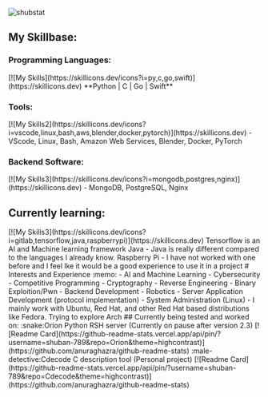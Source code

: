 ![shubstat](https://github-readme-stats.vercel.app/api?username=shuban-789&theme=transparent&show_icons=true)
<h2>  My Skillbase:</h2>
<h3 align="left">Programming Languages:</h3>
[![My Skills](https://skillicons.dev/icons?i=py,c,go,swift)](https://skillicons.dev)
**Python |   C   |  Go   | Swift**
<h3 align="left">Tools:</h3>
[![My Skills2](https://skillicons.dev/icons?i=vscode,linux,bash,aws,blender,docker,pytorch)](https://skillicons.dev)
- VScode, Linux, Bash, Amazon Web Services, Blender, Docker, PyTorch
<h3 align="left">Backend Software:</h3>
[![My Skills3](https://skillicons.dev/icons?i=mongodb,postgres,nginx)](https://skillicons.dev)
- MongoDB, PostgreSQL, Nginx
<h2>  Currently learning:</h2>
[![My Skills3](https://skillicons.dev/icons?i=gitlab,tensorflow,java,raspberrypi)](https://skillicons.dev)
Tensorflow is an AI and Machine learning framework
Java - Java is really different compared to the languages I already know.
Raspberry Pi - I have not worked with one before and I feel lke it would be a good experience to use it in a project
# Interests and Experience :memo:
- AI and Machine Learning
- Cybersecurity
- Competitive Programming
- Cryptography
- Reverse Engineering
- Binary Exploition/Pwn
- Backend Development
- Robotics
- Server Application Development (protocol implementation)
- System Administration (Linux)
- I mainly work with Ubuntu, Red Hat, and other Red Hat based distributions like Fedora. Trying to explore Arch
## Currently being tested and worked on:
:snake:Orion Python RSH server (Currently on pause after version 2.3)
[![Readme Card](https://github-readme-stats.vercel.app/api/pin/?username=shuban-789&repo=Orion&theme=highcontrast)](https://github.com/anuraghazra/github-readme-stats)
:male-detective:Cdecode C description tool (Personal project)
[![Readme Card](https://github-readme-stats.vercel.app/api/pin/?username=shuban-789&repo=Cdecode&theme=highcontrast)](https://github.com/anuraghazra/github-readme-stats)
